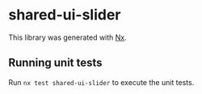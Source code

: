 # shared-ui-slider

This library was generated with [Nx](https://nx.dev).

## Running unit tests

Run `nx test shared-ui-slider` to execute the unit tests.
